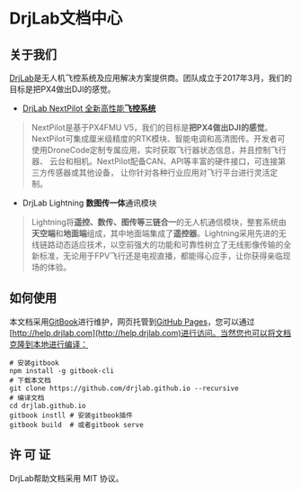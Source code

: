# DrjLab文档中心

## 关于我们
[DrjLab](https://www.drjlab.com)是无人机飞控系统及应用解决方案提供商。团队成立于2017年3月，我们的目标是把PX4做出DJI的感觉。

- [DrjLab NextPilot 全新高性能**飞控系统**](http://www.baidu.com)

> NextPilot是基于PX4FMU V5，我们的目标是**把PX4做出DJI的感觉**。NextPilot可集成厘米级精度的RTK模块、智能电调和高清图传。开发者可使用DroneCode定制专属应用，实时获取飞行器状态信息，并且控制飞行器、 云台和相机。NextPilot配备CAN、API等丰富的硬件接口，可连接第三方传感器或其他设备， 让你针对各种行业应用对飞行平台进行灵活定制。

- DrjLab Lightning **数图传一体**通讯模块

> Lightning将**遥控、数传、图传等三链合一**的无人机通信模块，整套系统由**天空端**和**地面端**组成，其中地面端集成了**遥控器**。Lightning采用先进的无线链路动态适应技术，以空前强大的功能和可靠性树立了无线影像传输的全新标准，无论用于FPV飞行还是电视直播，都能得心应手，让你获得亲临现场的体验。

## 如何使用
本文档采用[GitBook](https://gitbook.com)进行维护，网页托管到[GitHub Pages](http://help.drjlab.com)，您可以通过[http://help.drjlab.com](http://help.drjlab.com)进行访问。当然您也可以将文档克隆到本地进行编译：

```
# 安装gitbook
npm install -g gitbook-cli
# 下载本文档
git clone https://github.com/drjlab.github.io --recursive
# 编译文档
cd drjlab.github.io
gitbook instll # 安装gitbook插件
gitbook build  # 或者gitbook serve
```


## 许 可 证
DrjLab帮助文档采用 MIT 协议。



